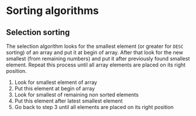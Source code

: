 Sorting algorithms
==================

## Selection sorting
The selection algorithm looks for the smallest element
(or greater for `DESC` sorting) of an array and put it
at begin of array. After that look for the new smallest
(from remaining numbers) and put it after previously found
smallest element. Repeat this process until all array elements
are placed on its right position.

1. Look for smallest element of array
2. Put this element at begin of array
3. Look for smallest of remaining non sorted elements
4. Put this element after latest smallest element
5. Go back to step 3 until all elements are placed on its right position
